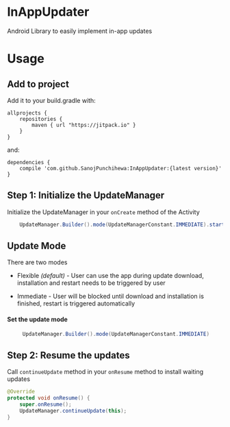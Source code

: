# InAppUpdater
Android Library to easily implement in-app updates

# Usage

## Add to project


Add it to your build.gradle with:
```Gradle
allprojects {
    repositories {
        maven { url "https://jitpack.io" }
    }
}
```
and:
```Gradle
dependencies {
    compile 'com.github.SanojPunchihewa:InAppUpdater:{latest version}'
}
```

## Step 1: Initialize the UpdateManager
Initialize the UpdateManager in your `onCreate` method of the Activity
```java
    UpdateManager.Builder().mode(UpdateManagerConstant.IMMEDIATE).start(this);
```

## Update Mode
There are two modes
* Flexible *(default)* - User can use the app during update download, installation and restart needs to be triggered by user

* Immediate - User will be blocked until download and installation is finished, restart is triggered automatically


#### Set the update mode
```java
     UpdateManager.Builder().mode(UpdateManagerConstant.IMMEDIATE)
```

## Step 2: Resume the updates
Call `continueUpdate` method in your `onResume` method to install waiting updates
```java
@Override
protected void onResume() {
    super.onResume();
    UpdateManager.continueUpdate(this);
}
```

